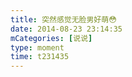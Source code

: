 ```yaml
---
title: 突然感觉无脸男好萌😳
date: 2014-08-23 23:14:35
mCategories: [说说]
type: moment
time: t231435
---
```


<div id="pics-20140823231435"></div>

<script src="/lib/moment/pics.js"></script>
<script>
var data = [
    {"link": "2014-08-23_000000.jpeg", "type": "shuoshuo"}
];
picsRender(data, "pics-20140823231435");
</script>

